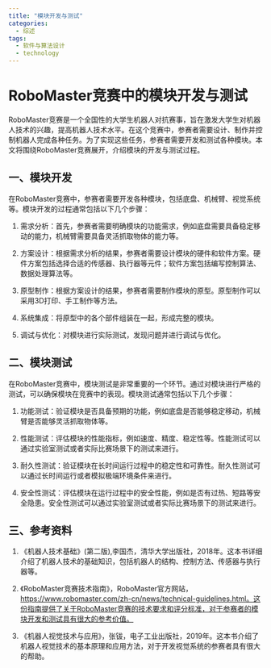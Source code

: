 ```yaml
---  
title: "模块开发与测试"  
categories:  
  - 综述  
tags: 
  - 软件与算法设计 
  - technology  
---  
```


# RoboMaster竞赛中的模块开发与测试

RoboMaster竞赛是一个全国性的大学生机器人对抗赛事，旨在激发大学生对机器人技术的兴趣，提高机器人技术水平。在这个竞赛中，参赛者需要设计、制作并控制机器人完成各种任务。为了实现这些任务，参赛者需要开发和测试各种模块。本文将围绕RoboMaster竞赛展开，介绍模块的开发与测试过程。

## 一、模块开发

在RoboMaster竞赛中，参赛者需要开发各种模块，包括底盘、机械臂、视觉系统等。模块开发的过程通常包括以下几个步骤：

1. 需求分析：首先，参赛者需要明确模块的功能需求，例如底盘需要具备稳定移动的能力，机械臂需要具备灵活抓取物体的能力等。

2. 方案设计：根据需求分析的结果，参赛者需要设计模块的硬件和软件方案。硬件方案包括选择合适的传感器、执行器等元件；软件方案包括编写控制算法、数据处理算法等。

3. 原型制作：根据方案设计的结果，参赛者需要制作模块的原型。原型制作可以采用3D打印、手工制作等方法。

4. 系统集成：将原型中的各个部件组装在一起，形成完整的模块。

5. 调试与优化：对模块进行实际测试，发现问题并进行调试与优化。

## 二、模块测试

在RoboMaster竞赛中，模块测试是非常重要的一个环节。通过对模块进行严格的测试，可以确保模块在竞赛中的表现。模块测试通常包括以下几个步骤：

1. 功能测试：验证模块是否具备预期的功能，例如底盘是否能够稳定移动，机械臂是否能够灵活抓取物体等。

2. 性能测试：评估模块的性能指标，例如速度、精度、稳定性等。性能测试可以通过实验室测试或者实际比赛场景下的测试来进行。

3. 耐久性测试：验证模块在长时间运行过程中的稳定性和可靠性。耐久性测试可以通过长时间运行或者模拟极端环境条件来进行。

4. 安全性测试：评估模块在运行过程中的安全性能，例如是否有过热、短路等安全隐患。安全性测试可以通过实验室测试或者实际比赛场景下的测试来进行。

## 三、参考资料

1. 《机器人技术基础》(第二版),李国杰，清华大学出版社，2018年。这本书详细介绍了机器人技术的基础知识，包括机器人的结构、控制方法、传感器与执行器等。

2. 《RoboMaster竞赛技术指南》，RoboMaster官方网站，https://www.robomaster.com/zh-cn/news/technical-guidelines.html。这份指南提供了关于RoboMaster竞赛的技术要求和评分标准，对于参赛者的模块开发和测试具有很大的参考价值。

3. 《机器人视觉技术与应用》，张钹，电子工业出版社，2019年。这本书介绍了机器人视觉技术的基本原理和应用方法，对于开发视觉系统的参赛者具有很大的帮助。 
